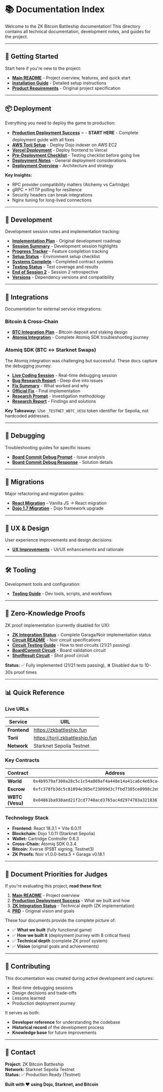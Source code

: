 # 📚 Documentation Index

Welcome to the ZK Bitcoin Battleship documentation! This directory contains all technical documentation, development notes, and guides for the project.

---

## 🚀 Getting Started

Start here if you're new to the project:

- **[Main README](../README.md)** - Project overview, features, and quick start
- **[Installation Guide](../INSTALL_GUIDE.md)** - Detailed setup instructions
- **[Product Requirements](../PRD.md)** - Original project specification

---

## 📦 Deployment

Everything you need to deploy the game to production:

- **[Production Deployment Success](deployment/PRODUCTION_DEPLOYMENT_SUCCESS.md)** ⭐ - **START HERE** - Complete deployment guide with all fixes
- **[AWS Torii Setup](deployment/AWS_TORII_SETUP.md)** - Deploy Dojo indexer on AWS EC2
- **[Vercel Deployment](deployment/VERCEL_DEPLOYMENT.md)** - Deploy frontend to Vercel
- **[Pre-Deployment Checklist](deployment/PRE_DEPLOYMENT_CHECKLIST.md)** - Testing checklist before going live
- **[Deployment Notes](deployment/DEPLOYMENT_NOTES.md)** - General deployment considerations
- **[Deployment Overview](deployment/DEPLOYMENT.md)** - Architecture and strategy

**Key Insights:**

- RPC provider compatibility matters (Alchemy vs Cartridge)
- gRPC + HTTP polling for resilience
- Security headers can break integrations
- Nginx tuning for long-lived connections

---

## 🔧 Development

Development session notes and implementation tracking:

- **[Implementation Plan](development/IMPLEMENTATION_PLAN.md)** - Original development roadmap
- **[Session Summary](development/SESSION_SUMMARY.md)** - Development session highlights
- **[Progress Tracker](development/PROGRESS.md)** - Feature completion tracking
- **[Setup Status](development/SETUP_STATUS.md)** - Environment setup checklist
- **[Systems Complete](development/SYSTEMS_COMPLETE.md)** - Completed contract systems
- **[Testing Status](development/TESTING_STATUS.md)** - Test coverage and results
- **[End of Session 2](development/END_OF_SESSION_2.md)** - Session 2 retrospective
- **[Versions](development/VERSIONS.md)** - Dependency versions and compatibility

---

## 🔗 Integrations

Documentation for external service integrations:

### Bitcoin & Cross-Chain

- **[BTC Integration Plan](integrations/BTC_INTEGRATION_PLAN.md)** - Bitcoin deposit and staking design
- **[Atomiq Integration](integrations/atomiq/)** - Complete Atomiq SDK troubleshooting journey

### Atomiq SDK (BTC ↔ Starknet Swaps)

The Atomiq integration was challenging but successful. These docs capture the debugging journey:

- **[Live Coding Session](integrations/atomiq/ATOMIQ_LIVE_CODING_SESSION.md)** - Real-time debugging session
- **[Bug Research Report](integrations/atomiq/ATOMIQ_BUG_RESEARCH_REPORT.md)** - Deep dive into issues
- **[Fix Summary](integrations/atomiq/ATOMIQ_FIX_SUMMARY.md)** - What worked and why
- **[Official Fix](integrations/atomiq/ATOMIQ_OFFICIAL_FIX.md)** - Final implementation
- **[Research Prompt](integrations/atomiq/ATOMIQ_RESEARCH_PROMPT_DETAILED.md)** - Investigation methodology
- **[Research Report](integrations/atomiq/ATOMIQ_RESEARCH_REPORT.md)** - Findings and solutions

**Key Takeaway:** Use `_TESTNET_WBTC_VESU` token identifier for Sepolia, not hardcoded addresses.

---

## 🐛 Debugging

Troubleshooting guides for specific issues:

- **[Board Commit Debug Prompt](debugging/BOARD_COMMIT_DEBUG_PROMPT.md)** - Issue analysis
- **[Board Commit Debug Response](debugging/BOARD_COMMIT_DEBUG_RESPONSE.md)** - Solution details

---

## 🔄 Migrations

Major refactoring and migration guides:

- **[React Migration](migrations/REACT_MIGRATION.md)** - Vanilla JS → React migration
- **[Dojo 1.7 Migration](DOJO_1.7_MIGRATION.md)** - Dojo framework upgrade

---

## 🎨 UX & Design

User experience improvements and design decisions:

- **[UX Improvements](ux/UX_IMPROVEMENTS.md)** - UI/UX enhancements and rationale

---

## 🛠️ Tooling

Development tools and configuration:

- **[Tooling Guide](TOOLING.md)** - Dev tools, scripts, and workflows

---

## 🔐 Zero-Knowledge Proofs

ZK proof implementation (currently disabled for UX):

- **[ZK Integration Status](../zk/ZK_INTEGRATION_STATUS.md)** - Complete Garaga/Noir implementation status
- **[Circuit README](../zk/circuits/README.md)** - Noir circuit specifications
- **[Circuit Testing Guide](../zk/circuits/TESTING.md)** - How to test circuits (21/21 passing)
- **[BoardCommit Circuit](../zk/circuits/BOARD_COMMIT.md)** - Board validation circuit
- **[ShotResult Circuit](../zk/circuits/SHOT_RESULT.md)** - Shot proof circuit

**Status:** ✅ Fully implemented (21/21 tests passing), ⏸️ Disabled due to 10-30s proof times

---

## 📊 Quick Reference

### Live URLs

| Service      | URL                            |
| ------------ | ------------------------------ |
| **Frontend** | https://zkbattleship.fun       |
| **Torii**    | https://torii.zkbattleship.fun |
| **Network**  | Starknet Sepolia Testnet       |

### Key Contracts

| Contract        | Address                                                              |
| --------------- | -------------------------------------------------------------------- |
| **World**       | `0x4b9579af308a28c5c1c54a869af4a448e14a41ca6c4e69caccb0aba3a24be69`  |
| **Escrow**      | `0xfc378fb3dc5c81094e305ef23099d3c7fbd7305ce0998c2e80df4792056b30`   |
| **WBTC (Vesu)** | `0x04861ba938aed21f2cd7740acd3765ac4d2974783a3218367233de0153490cb6` |

### Technology Stack

- **Frontend:** React 18.3.1 + Vite 6.0.11
- **Blockchain:** Dojo 1.0.11 (Starknet Sepolia)
- **Wallet:** Cartridge Controller 0.6.3
- **Cross-Chain:** Atomiq SDK 0.3.4
- **Bitcoin:** Xverse (PSBT signing, Testnet3)
- **ZK Proofs:** Noir v1.0.0-beta.5 + Garaga v0.18.1

---

## 🎯 Document Priorities for Judges

If you're evaluating this project, **read these first**:

1. **[Main README](../README.md)** - Project overview
2. **[Production Deployment Success](deployment/PRODUCTION_DEPLOYMENT_SUCCESS.md)** - What we built and how
3. **[ZK Integration Status](../zk/ZK_INTEGRATION_STATUS.md)** - Technical depth (ZK implementation)
4. **[PRD](../PRD.md)** - Original vision and goals

These four documents provide the complete picture of:

- ✅ **What we built** (fully functional game)
- ✅ **How we built it** (deployment journey with 8 critical fixes)
- ✅ **Technical depth** (complete ZK proof system)
- ✅ **Vision** (original goals and achievements)

---

## 📝 Contributing

This documentation was created during active development and captures:

- Real-time debugging sessions
- Design decisions and trade-offs
- Lessons learned
- Production deployment journey

It serves as both:

- **Developer reference** for understanding the codebase
- **Historical record** of the development process
- **Knowledge base** for future improvements

---

## 📧 Contact

**Project:** ZK Bitcoin Battleship  
**Network:** Starknet Sepolia Testnet  
**Status:** ✅ Production Ready (Testnet)

**Built with ❤️ using Dojo, Starknet, and Bitcoin**
